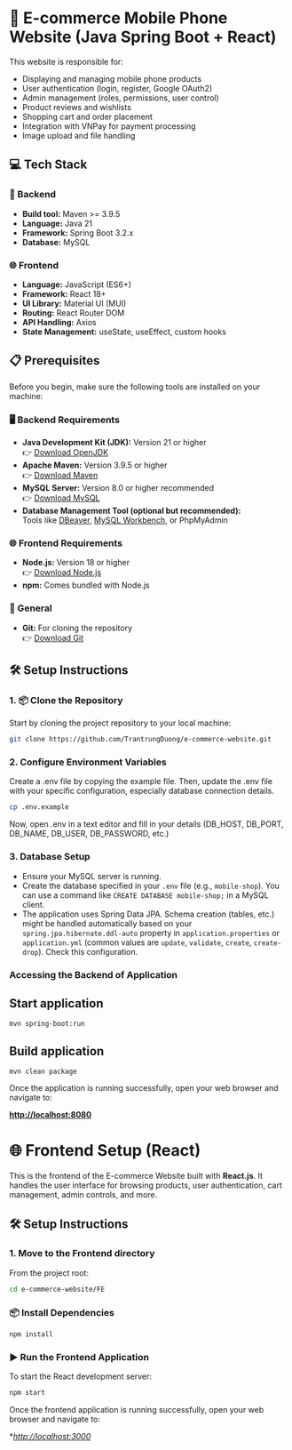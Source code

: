 # 🛒 E-commerce Mobile Phone Website (Java Spring Boot + React)

This website is responsible for:
* Displaying and managing mobile phone products
* User authentication (login, register, Google OAuth2)
* Admin management (roles, permissions, user control)
* Product reviews and wishlists
* Shopping cart and order placement
* Integration with VNPay for payment processing
* Image upload and file handling

## 💻 Tech Stack

### 🔧 Backend
* **Build tool:** Maven >= 3.9.5
* **Language:** Java 21
* **Framework:** Spring Boot 3.2.x
* **Database:** MySQL

### 🌐 Frontend
* **Language:** JavaScript (ES6+)
* **Framework:** React 18+
* **UI Library:** Material UI (MUI)
* **Routing:** React Router DOM
* **API Handling:** Axios
* **State Management:** useState, useEffect, custom hooks

## 📋 Prerequisites

Before you begin, make sure the following tools are installed on your machine:

### 🖥️ Backend Requirements
* **Java Development Kit (JDK):** Version 21 or higher  
  👉 [Download OpenJDK](https://adoptium.net/)
* **Apache Maven:** Version 3.9.5 or higher  
  👉 [Download Maven](https://maven.apache.org/download.cgi)
* **MySQL Server:** Version 8.0 or higher recommended  
  👉 [Download MySQL](https://dev.mysql.com/downloads/mysql/)
* **Database Management Tool (optional but recommended):**  
  Tools like [DBeaver](https://dbeaver.io/), [MySQL Workbench](https://www.mysql.com/products/workbench/), or PhpMyAdmin

### 🌐 Frontend Requirements
* **Node.js:** Version 18 or higher  
  👉 [Download Node.js](https://nodejs.org/)
* **npm:** Comes bundled with Node.js

### 📁 General
* **Git:** For cloning the repository  
  👉 [Download Git](https://git-scm.com/downloads)



## 🛠️ Setup Instructions

### 1. 📦 Clone the Repository

Start by cloning the project repository to your local machine:

```bash
git clone https://github.com/TrantrungDuong/e-commerce-website.git
```

### 2. Configure Environment Variables
Create a .env file by copying the example file. Then, update the .env file with your specific configuration, especially database connection details.

```bash
cp .env.example
```
Now, open .env in a text editor and fill in your details (DB_HOST, DB_PORT, DB_NAME, DB_USER, DB_PASSWORD, etc.)

### 3. Database Setup

* Ensure your MySQL server is running.
* Create the database specified in your `.env` file (e.g., `mobile-shop`). You can use a command like `CREATE DATABASE mobile-shop;` in a MySQL client.
* The application uses Spring Data JPA. Schema creation (tables, etc.) might be handled automatically based on your `spring.jpa.hibernate.ddl-auto` property in `application.properties` or `application.yml` (common values are `update`, `validate`, `create`, `create-drop`). Check this configuration.

### Accessing the Backend of Application

## Start application
`mvn spring-boot:run`

## Build application
`mvn clean package`

Once the application is running successfully, open your web browser and navigate to:

**[http://localhost:8080](http://localhost:8080)**



# 🌐 Frontend Setup (React)

This is the frontend of the E-commerce Website built with **React.js**. 
It handles the user interface for browsing products, 
user authentication, 
cart management, 
admin controls, and more.



## 🛠️ Setup Instructions

### 1. Move to the Frontend directory

From the project root:

```bash
cd e-commerce-website/FE
```

### 📦 Install Dependencies
```bash
npm install
```

### ▶️ Run the Frontend Application
To start the React development server:
```bash
npm start
```

Once the frontend application is running successfully, open your web browser and navigate to:

**[http://localhost:3000](http://localhost:3000)*




